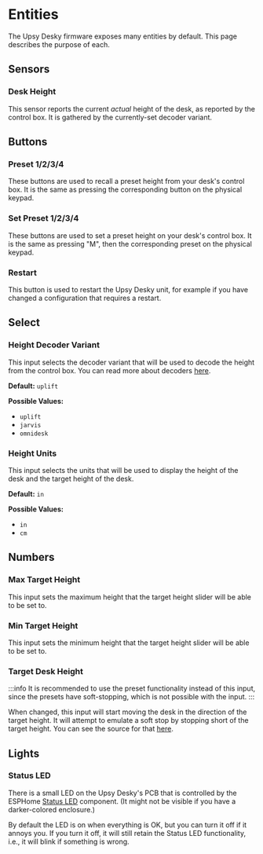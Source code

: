 # Entities

The Upsy Desky firmware exposes many entities by default. This page describes the purpose of each.

## Sensors

### Desk Height

This sensor reports the current _actual_ height of the desk, as reported by the control box. It is gathered by the currently-set decoder variant.

## Buttons

### Preset 1/2/3/4

These buttons are used to recall a preset height from your desk's control box. It is the same as pressing the corresponding button on the physical keypad.

### Set Preset 1/2/3/4

These buttons are used to set a preset height on your desk's control box. It is the same as pressing "M", then the corresponding preset on the physical keypad.

### Restart

This button is used to restart the Upsy Desky unit, for example if you have changed a configuration that requires a restart.

## Select

### Height Decoder Variant

This input selects the decoder variant that will be used to decode the height from the control box. You can read more about decoders [here](../configuration/decoders/index.md).

**Default:** `uplift`

**Possible Values:**

- `uplift`
- `jarvis`
- `omnidesk`

### Height Units

This input selects the units that will be used to display the height of the desk and the target height of the desk.

**Default:** `in`

**Possible Values:**

- `in`
- `cm`

## Numbers

### Max Target Height

This input sets the maximum height that the target height slider will be able to be set to.

### Min Target Height

This input sets the minimum height that the target height slider will be able to be set to.

### Target Desk Height

:::info
It is recommended to use the preset functionality instead of this input, since the presets have soft-stopping, which is not possible with the input.
:::

When changed, this input will start moving the desk in the direction of the target height. It will attempt to emulate a soft stop by stopping short of the target height. You can see the source for that [here](https://github.com/tjhorner/esphome-standing-desk/blob/6e92c19aebe25f8ea05d3c5d3498b42bc75271fe/configs/template.yaml#L44-L62).

## Lights

### Status LED

There is a small LED on the Upsy Desky's PCB that is controlled by the ESPHome [Status LED](https://esphome.io/components/light/status_led.html) component. (It might not be visible if you have a darker-colored enclosure.)

By default the LED is on when everything is OK, but you can turn it off if it annoys you. If you turn it off, it will still retain the Status LED functionality, i.e., it will blink if something is wrong.